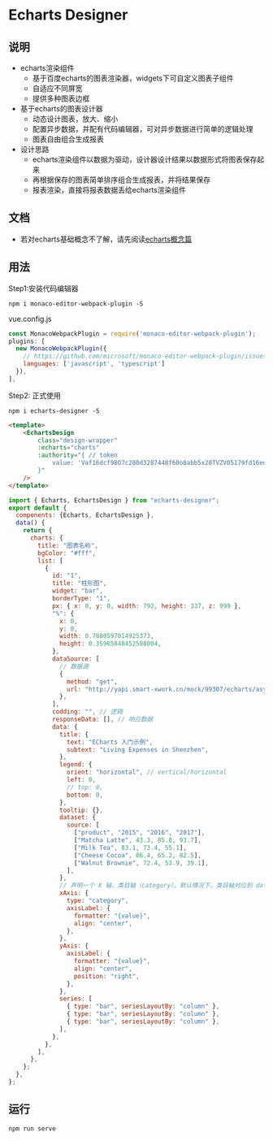 # Echarts Designer

## 说明
* echarts渲染组件
  * 基于百度echarts的图表渲染器，widgets下可自定义图表子组件    
  * 自适应不同屏宽 
  * 提供多种图表边框 
* 基于echarts的图表设计器
  * 动态设计图表，放大、缩小
  * 配置异步数据，并配有代码编辑器，可对异步数据进行简单的逻辑处理 
  * 图表自由组合生成报表
* 设计思路
  * echarts渲染组件以数据为驱动，设计器设计结果以数据形式将图表保存起来 
  * 再根据保存的图表简单排序组合生成报表，并将结果保存  
  * 报表渲染，直接将报表数据丢给echarts渲染组件

## 文档
* 若对echarts基础概念不了解，请先阅读[echarts概念篇](https://echarts.apache.org/handbook/zh/concepts/visual-map)

## 用法

Step1:安装代码编辑器
```
npm i monaco-editor-webpack-plugin -S
```

vue.config.js
```js
const MonacoWebpackPlugin = require('monaco-editor-webpack-plugin');
plugins: [
  new MonacoWebpackPlugin({
    // https://github.com/microsoft/monaco-editor-webpack-plugin/issues/32#issuecomment-419428633
    languages: ['javascript', 'typescript']
  }),
],
```

Step2: 正式使用
```
npm i echarts-designer -S
```

```html
<template>
    <EchartsDesign
        class="design-wrapper"
        :echarts="charts"
        :authority="{ // token
            value: 'Vaf16dcf98O7c280d3287448f60o8abb5x28TVZV05179fd16edd177NXT6R',
        }"
    />
</template>
```

```js
import { Echarts, EchartsDesign } from "echarts-designer";
export default {
  components: {Echarts, EchartsDesign },
  data() {
    return {
      charts: {
        title: "图表名称",
        bgColor: "#fff",
        list: [
          {
            id: "1",
            title: "柱形图",
            widget: "bar",
            borderType: "1",
            px: { x: 0, y: 0, width: 792, height: 337, z: 999 },
            "%": {
              x: 0,
              y: 0,
              width: 0.7880597014925373,
              height: 0.35965848452508004,
            },
            dataSource: [
              // 数据源
              {
                method: "get",
                url: "http://yapi.smart-xwork.cn/mock/99307/echarts/asyncPath",
              },
            ],
            codding: "", // 逻辑
            responseData: [], // 响应数据
            data: {
              title: {
                text: "ECharts 入门示例",
                subtext: "Living Expenses in Shenzhen",
              },
              legend: {
                orient: "horizontal", // vertical/horizontal
                left: 0,
                // top: 0,
                bottom: 0,
              },
              tooltip: {},
              dataset: {
                source: [
                  ["product", "2015", "2016", "2017"],
                  ["Matcha Latte", 43.3, 85.8, 93.7],
                  ["Milk Tea", 83.1, 73.4, 55.1],
                  ["Cheese Cocoa", 86.4, 65.2, 82.5],
                  ["Walnut Brownie", 72.4, 53.9, 39.1],
                ],
              },
              // 声明一个 X 轴，类目轴（category）。默认情况下，类目轴对应到 dataset 第一列。
              xAxis: {
                type: "category",
                axisLabel: {
                  formatter: "{value}",
                  align: "center",
                },
              },
              yAxis: {
                axisLabel: {
                  formatter: "{value}",
                  align: "center",
                  position: "right",
                },
              },
              series: [
                { type: "bar", seriesLayoutBy: "column" },
                { type: "bar", seriesLayoutBy: "column" },
                { type: "bar", seriesLayoutBy: "column" },
              ],
            },
          },
        ],
      },
    };
  },
};
```


## 运行
```
npm run serve 

```



